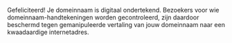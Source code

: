 Gefeliciteerd! Je domeinnaam is digitaal ondertekend. Bezoekers voor wie domeinnaam-handtekeningen worden gecontroleerd, zijn daardoor beschermd tegen gemanipuleerde vertaling van jouw domeinnaam naar een kwaadaardige internetadres.

